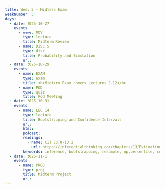 ```yaml
---
title: Week 5 – Midterm Exam
weekNumber: 5
days:
  - date: 2025-10-27
    events:
      - name: REV
        type: lecture
        title: Midterm Review
      - name: DISC 5
        type: disc
        title: Probability and Simulation
        url:
  - date: 2025-10-29
    events:
      - name: EXAM
        type: exam
        title: <b>Midterm Exam covers Lectures 1-12</b>
      - name: POD
        type: quiz
        title: Pod Meeting
  - date: 2025-10-31
    events:
      - name: LEC 14
        type: lecture
        title: Bootstrapping and Confidence Intervals
        url:
        html:
        podcast:
        readings:
          - name: CIT 13.0-13.2
            url: https://inferentialthinking.com/chapters/13/Estimation.html
        keywords: inference, bootstrapping, resample, np.percentile, confidence interval
  - date: 2025-11-1
    events:
      - name: PROJ
        type: proj
        title: Midterm Project
        url:
---
```

